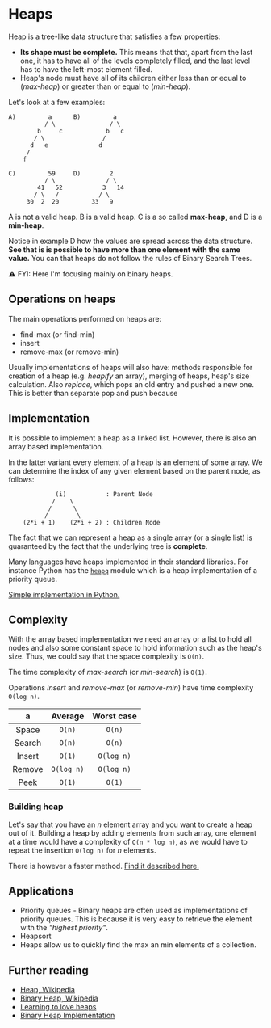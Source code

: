 # Heaps

Heap is a tree-like data structure that satisfies a few properties:

- **Its shape must be complete.** This means that that, apart from the last one, it has to have all
  of the levels completely filled, and the last level has to have the left-most element filled.
- Heap's node must have all of its children either less than or equal to (_max-heap_) or greater
  than or equal to (_min-heap_).

Let's look at a few examples:

```
A)         a      B)         a
          / \               / \
        b     c            b   c
       / \                /
      d   e              d
     /
    f

C)         59     D)        2
          / \              / \
        41   52           3   14
       / \   /           / \
     30  2  20         33   9
```

A is not a valid heap. B is a valid heap. C is a so called **max-heap**, and D is a **min-heap**.

Notice in example D how the values are spread across the data structure. **See that is is possible
to have more than one element with the same value.** You can that heaps do not follow the rules of
Binary Search Trees.

⚠️ FYI: Here I'm focusing mainly on binary heaps.

## Operations on heaps

The main operations performed on heaps are:

- find-max (or find-min)
- insert
- remove-max (or remove-min)

Usually implementations of heaps will also have: methods responsible for creation of a heap (e.g.
_heapify_ an array), merging of heaps, heap's size calculation. Also _replace_, which pops an old
entry and pushed a new one. This is better than separate pop and push because

## Implementation

It is possible to implement a heap as a linked list. However, there is also an array based
implementation.

In the latter variant every element of a heap is an element of some array. We can determine the
index of any given element based on the parent node, as follows:

```
             (i)           : Parent Node
            /    \
           /      \
          /        \
    (2*i + 1)    (2*i + 2) : Children Node
```

The fact that we can represent a heap as a single array (or a single list) is guaranteed by the fact
that the underlying tree is **complete**.

Many languages have heaps implemented in their standard libraries. For instance Python has the
[`heapq`](https://docs.python.org/3/library/heapq.html) module which is a heap implementation of a
priority queue.

[Simple implementation in Python.](./simple_heap.py)

## Complexity

With the array based implementation we need an array or a list to hold all nodes and also some
constant space to hold information such as the heap's size. Thus, we could say that the space
complexity is `O(n)`.

The time complexity of _max-search_ (or _min-search_) is `O(1)`.

Operations _insert_ and _remove-max_ (or _remove-min_) have time complexity `O(log n)`.

|   a    |  Average   | Worst case |
| :----: | :--------: | :--------: |
| Space  |   `O(n)`   |   `O(n)`   |
| Search |   `O(n)`   |   `O(n)`   |
| Insert |   `O(1)`   | `O(log n)` |
| Remove | `O(log n)` | `O(log n)` |
|  Peek  |   `O(1)`   |   `O(1)`   |

### Building heap

Let's say that you have an _n_ element array and you want to create a heap out of it. Building a
heap by adding elements from such array, one element at a time would have a complexity of
`O(n * log n)`, as we would have to repeat the insertion `O(log n)` for _n_ elements.

There is however a faster method.
[Find it described here.](https://en.wikipedia.org/wiki/Binary_heap#Building_a_heap)

## Applications

- Priority queues - Binary heaps are often used as implementations of priority queues. This is
  because it is very easy to retrieve the element with the _"highest priority"_.
- Heapsort
- Heaps allow us to quickly find the max an min elements of a collection.

## Further reading

- [Heap, Wikipedia](<https://en.wikipedia.org/wiki/Heap_(data_structure)>)
- [Binary Heap, Wikipedia](https://en.wikipedia.org/wiki/Binary_heap)
- [Learning to love heaps](https://medium.com/basecs/learning-to-love-heaps-cef2b273a238)
- [Binary Heap Implementation](https://runestone.academy/runestone/books/published/pythonds/Trees/BinaryHeapImplementation.html)
